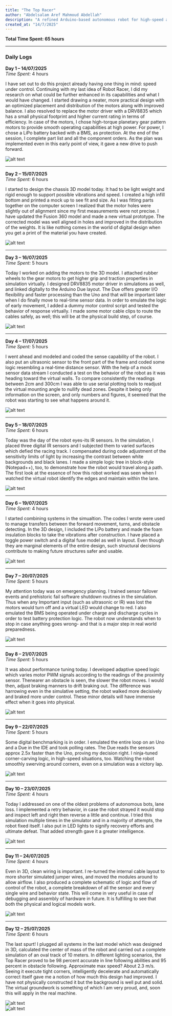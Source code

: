 ```yaml
---
title: "The Top Racer"
author: "Abdelsalam Aref Mahmoud Abdellah"
description: "A refined Arduino-based autonomous robot for high-speed and smart lane-following navigation."
created_at: "14/7/2025"
---
```


**Total Time Spent: 65 hours**

---

### Daily Logs

**Day 1 – 14/07/2025**  
*Time Spent:* 4 hours  

I have set out to do this project already having one thing in mind: speed under control. Continuing with my last idea of Robot Racer, I did my research on what could be further enhanced in its capabilities and what I would have changed. I started drawing a neater, more practical design with an optimized placement and distribution of the motors along with improved balance. I also resolved to replace the motor driver with a DRV8835 which has a small physical footprint and higher current rating in terms of efficiency. In case of the motors, I chose high-torque planetary gear pattern motors to provide smooth operating capabilities at high power. For power, I chose a LiPo battery backed with a BMS, as protection. At the end of the session, I complete part list and all the component orders. As the plan was implemented even in this early point of view, it gave a new drive to push forward.

![alt text](photos/the_top_racer_breaks.png)

---

**Day 2 – 15/07/2025**  
*Time Spent:* 6 hours  

I started to design the chassis 3D model today. It had to be light weight and rigid enough to support possible vibrations and speed. I created a high infill bottom and printed a mock up to see fit and size. As I was fitting parts together on the computer screen I realized that the motor holes were slightly out of alignment since my first measurements were not precise. I have updated the Fusion 360 model and made a new virtual prototype. The corrected model was well aligned in holes and improved in the distribution of the weights. It is like nothing comes in the world of digital design when you get a print of the material you have created.

![alt text](photos/the_top_racer_chassis.png)

---

**Day 3 – 16/07/2025**  
*Time Spent:* 5 hours  

Today I worked on adding the motors to the 3D model. I attached rubber wheels to the gear motors to get higher grip and traction properties in simulation virtually. I designed DRV8835 motor driver in simulations as well, and linked digitally to the Arduino Due layout. The Due offers greater I/O flexibility and faster processing than the Uno and that will be important later when I do finally move to real-time sensor data. In order to emulate the logic of early movement, I added a dummy motor control script and tested the behavior of response virtually. I made some motor cable clips to route the cables safely, as well; this will be at the physical build step, of course.

![alt text](photos/the_top_racer_motor_clips.png)

---

**Day 4 – 17/07/2025**  
*Time Spent:* 5 hours  

I went ahead and modeled and coded the sense capability of the robot. I also put an ultrasonic sensor to the front part of the frame and coded some logic resembling a real-time distance sensor. With the help of a mock sensor data stream I conducted a test on the behavior of the robot as it was heading toward the virtual walls. To compare consistently the readings between 2cm and 300cm I was able to use serial plotting tools to readjust the virtual mounting angle to nullify dead zones. Despite it being only information on the screen, and only numbers and figures, it seemed that the robot was starting to see what happens around it.

![alt text](photos/part1.png)

---

**Day 5 – 18/07/2025**  
*Time Spent:* 6 hours  

Today was the day of the robot eyes-its IR sensors. In the simulation, I placed three digital IR sensors and I subjected them to varied surfaces which defied the racing track. I compensated during code adjustment of the sensitivity limits of light by increasing the contrast between white backgrounds and black lanes. I made a simple logic tree in block-style (Notepad++), too, to demonstrate how the robot would travel along a path. The first look at the essence of how this robot worked was seen when I watched the virtual robot identify the edges and maintain within the lane.

![alt text](photos/part2.png)

---

**Day 6 – 19/07/2025**  
*Time Spent:* 4 hours  

I started combining systems in the simualtion. The codes I wrote were used to manage transfers between the forward movement, turns, and obstacle detecting. In the 3D design, I included the LiPo battery and made the foam insulation blocks to take the vibrations after construction. I have placed a toggle power switch and a digital fuse model as well in layout. Even though they are marginal elements of the entire design, such structural decisions contribute to making future structures safer and usable.

![alt text](photos/part3.png)

---

**Day 7 – 20/07/2025**  
*Time Spent:* 5 hours  

My attention today was on emergency planning. I trained sensor failover events and prehistoric fail software shutdown routines in the simulation. Thus when any Important input (such as ultrasonic or IR) was lost the motors would turn off and a virtual LED would change to red. I also emulated the BMS being operated under charge and discharge cycles in order to test battery protection logic. The robot now understands when to stop in case anything goes wrong- and that is a major step in real world preparedness.

![alt text](photos/part4.png)

---

**Day 8 – 21/07/2025**  
*Time Spent:* 5 hours  

It was about performance tuning today. I developed adaptive speed logic which varies motor PWM signals according to the readings of the proximity sensor. Thenearer an obstacle is seen, the slower the robot moves. I would then, adjust braking manners to drift braking out. The difference was harrowing even in the simulative setting, the robot walked more decisively and braked more under control. These minor details will have immense effect when it goes into physical.

![alt text](photos/part5.png)

---

**Day 9 – 22/07/2025**  
*Time Spent:* 5 hours  

Some digital benchmarking is in order. I emulated the entire loop on an Uno and a Due in the IDE and took polling rates. The Due reads the sensors approx 2.5x faster than the Uno, proving my decision right. I ninja-tuned corner-carving logic, in high-speed situations, too. Watching the robot smoothly swerving around corners, even on a simulation was a victory lap.

![alt text](photos/1.jpg)

---

**Day 10 – 23/07/2025**  
*Time Spent:* 4 hours  

Today I addressed on one of the oldest problems of autonomous bots, lane loss. I implemented a retry behavior, in case the robot strayed it would stop and inspect left and right then reverse a little and continue. I tried this simulation multiple times in the simulator and in a majority of attempts, the robot fixed itself. I also put in LED lights to signify recovery efforts and ultimate defeat. That added strength gave it a greater intelligence.

![alt text](photos/2.jpg)

---

**Day 11 – 24/07/2025**  
*Time Spent:* 4 hours  

Even in 3D, clean wiring is important. I re-turned the internal cable layout to more shorter simulated jumper wires, and moved the modules around to allow airflow. I also produced a complete schematic of logic and flow of control of the robot, a complete breakdown of all the sensor and every single wire and behavior state. This will come in very useful in case of debugging and assembly of hardware in future. It is fulfilling to see that both the physical and logical models work.


![alt text](photos/3.jpg)

---

**Day 12 – 25/07/2025**  
*Time Spent:* 6 hours  

The last spurt! I plugged all systems in the last model which was designed in 3D, calculated the center of mass of the robot and carried out a complete simulation of an oval track of 10 meters. In different lighting scenarios, the Top Racer proved to be 98 percent accurate in line following abilities and 95 percent in obstacle following. Approximate max speed? About 2.3 m/s. Seeing it execute tight corners, intelligently decelerate and automatically correct itself gave me a notion of how much this design had improved. I have not physically constructed it but the background is well put and solid. The virtual groundwork is something of which I am very proud, and, soon this will apply in the real machine.

![alt text](photos/4.jpg)  
![alt text](photos/the_top_racer_wheel.png)

